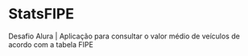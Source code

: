 # StatsFIPE
Desafio Alura | Aplicação para consultar o valor médio de veículos de acordo com a tabela FIPE
